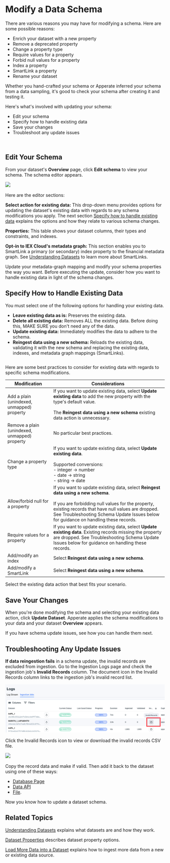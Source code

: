 # Modify a Data Schema

There are various reasons you may have for modifying a schema. Here are some possible reasons:

- Enrich your dataset with a new property
- Remove a deprecated property
- Change a property type
- Require values for a property
- Forbid null values for a property
- Index a property
- SmartLink a property
- Rename your dataset

Whether you hand-crafted your schema or Apperate inferred your schema from a data sampling, it's good to check your schema after creating it and testing it.

Here's what's involved with updating your schema:

- Edit your schema
- Specify how to handle existing data
- Save your changes
- Troubleshoot any update issues

``` {warning} Changing the schema of a parent dataset can break or alter its associated views.
```

``` {important} If you update your schema, it's best to update it early.
```

## Edit Your Schema

From your dataset's **Overview** page, click **Edit schema** to view your schema. The schema editor appears.

![](./updating-a-dataset-schema/modify-schema-page.png)

Here are the editor sections:

**Select action for existing data:** This drop-down menu provides options for updating the dataset's existing data with regards to any schema modifications you apply. The next section [Specify how to handle existing data](#specify-how-to-handle-existing-data) explains the options and how they relate to various schema changes.

**Properties:** This table shows your dataset columns, their types and constraints, and indexes.

**Opt-in to IEX Cloud's metadata graph:** This section enables you to SmartLink a primary (or secondary) index property to the financial metadata graph. See [Understanding Datasets](./understanding-datasets.md) to learn more about SmartLinks.

Update your metadata-graph mapping and modify your schema properties the way you want. Before executing the update, consider how you want to handle existing data in light of the schema changes.

## Specify How to Handle Existing Data

You must select one of the following options for handling your existing data.

- **Leave existing data as is:** Preserves the existing data.
- **Delete all existing data:** Removes ALL the existing data. Before doing this, MAKE SURE you don't need any of the data. 
- **Update existing data:** Immediately modifies the data to adhere to the schema.
- **Reingest data using a new schema:** Reloads the existing data, validating it with the new schema and replacing the existing data, indexes, and metadata graph mappings (SmartLinks).

``` {important} **Reingestion is only for datasets with 1,000,000 records or less.** Reingestion is only intended at the beginning of a dataset's lifetime.
```

Here are some best practices to consider for existing data with regards to specific schema modifications.

| Modification | Considerations |
| --- | --- |
| Add a plain (unindexed, unmapped) property | If you want to update existing data, select **Update existing data** to add the new property with the type's default value.<br><br>The **Reingest data using a new schema** existing data action is unnecessary. |
| Remove a plain (unindexed, unmapped) property | No particular best practices. |
| Change a property type | If you want to update existing data, select **Update existing data**.<br><br>Supported conversions:<br>- integer &rarr; number<br>- date &rarr; string<br>- string &rarr; date |
| Allow/forbid null for a property | If you want to update existing data, select **Reingest data using a new schema**.<br><br>If you are forbidding null values for the property, existing records that have null values are dropped. See Troubleshooting Schema Update Issues below for guidance on handling these records. |
| Require values for a property | If you want to update existing data, select **Update existing data**. Existing records missing the property are dropped. See Troubleshooting Schema Update Issues below for guidance on handling these records. |
| Add/modify an index | Select **Reingest data using a new schema**. |
| Add/modify a SmartLink | Select **Reingest data using a new schema**. |

Select the existing data action that best fits your scenario.

## Save Your Changes

When you're done modifying the schema and selecting your existing data action, click **Update Dataset**. Apperate applies the schema modifications to your data and your dataset **Overview** appears.

If you have schema update issues, see how you can handle them next.

## Troubleshooting Any Update Issues

**If data reingestion fails** in a schema update, the invalid records are excluded from ingestion. Go to the Ingestion Logs page and check the ingestion job's **Invalid Records** column. The document icon in the Invalid Records column links to the ingestion job's invalid record list.

![invalid-records-1.png](./updating-a-dataset-schema/invalid-records-1.png)

Click the Invalid Records icon to view or download the invalid records CSV file.

![](./updating-a-dataset-schema/invalid-records-csv.png)

Copy the record data and make if valid. Then add it back to the dataset using one of these ways:

- [Database Page](../interacting-with-your-data/updating-a-data-record.md)
- [Data API](./creating-a-dataset-with-the-api.md)
- [File](../migrating-and-importing-data/loading-data-from-a-file.md).

Now you know how to update a dataset schema.

## Related Topics

[Understanding Datasets](./understanding-datasets.md) explains what datasets are and how they work.

[Dataset Properties](../reference/dataset-properties.md) describes dataset property options.

[Load More Data into a Dataset](../migrating-and-importing-data/load-more-data-into-a-dataset.md) explains how to ingest more data from a new or existing data source.